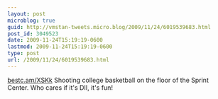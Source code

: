 ```yaml
---
layout: post
microblog: true
guid: http://vmstan-tweets.micro.blog/2009/11/24/6019539683.html
post_id: 3049523
date: 2009-11-24T15:19:19-0600
lastmod: 2009-11-24T15:19:19-0600
type: post
url: /2009/11/24/6019539683.html
---
```

[bestc.am/XSKk](http://bestc.am/XSKk) Shooting college basketball on the floor of the Sprint Center. Who cares if it's DII, it's fun!

